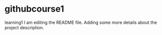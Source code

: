 
# githubcourse1
learning1
I am editing the README file. Adding some more details about the project description.
